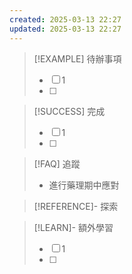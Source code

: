 ```yaml
---
created: 2025-03-13 22:27
updated: 2025-03-13 22:27
---
```

> [!EXAMPLE] 待辦事項
>  - [ ] 1
>  - [ ] 

> [!SUCCESS] 完成
>- [ ] 1
>- [ ] 

> [!FAQ] 追蹤
>  - 進行藥理期中應對
>  

> [!REFERENCE]- 探索

> [!LEARN]- 額外學習
> - [ ] 1
> - [ ] 